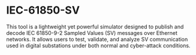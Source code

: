 # IEC-61850-SV
This tool is a lightweight yet powerful simulator designed to publish and decode IEC 61850-9-2 Sampled Values (SV) messages over Ethernet networks. It allows users to test, validate, and analyze SV communication used in digital substations under both normal and cyber-attack conditions.
